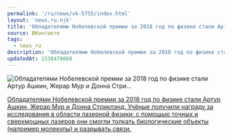```yaml
---
permalink: '/ru/news/vk-5755/index.html'
layout: 'news.ru.njk'
title: 'Обладателями Нобелевской премии за 2018 год по физике стали Артур Ашкин, Жерар Мур и Донна Стри'
source: ВКонтакте
tags:
  - news_ru
description: 'Обладателями Нобелевской премии за 2018 год по физике стали Артур Ашкин, Жерар Мур и Донна Стри…'
updatedAt: 1538478060
---
```

![Обладателями Нобелевской премии за 2018 год по физике стали Артур Ашкин, Жерар Мур и Донна Стри…](https://sun9-31.userapi.com/c850432/v850432615/157e9/7Fs46sGHG-8.jpg)

[Обладателями Нобелевской премии за 2018 год по физике стали Артур Ашкин, Жерар Мур и Донна Стриклэнд. Учёные получили награду за исследования в области лазерной физики: с помощью точных и сверхмощных лазеров они смогли толкать биологические объекты (например молекулы) и разрывать связи.](https://meduza.io/news/2018/10/02/nobelevskuyu-premiyu-po-fizike-prisudili-za-lazery)

